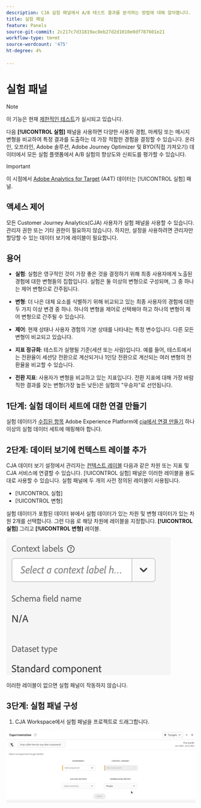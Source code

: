 ```yaml
---
description: CJA 실험 패널에서 A/B 테스트 결과를 분석하는 방법에 대해 알아봅니다.
title: 실험 패널
feature: Panels
source-git-commit: 2c217c7d31819ac8eb27d2d1010e0df787601e21
workflow-type: tm+mt
source-wordcount: '475'
ht-degree: 4%

---
```



# 실험 패널

>[!NOTE]
>
>이 기능은 현재 [제한적인 테스트](/help/release-notes/releases.md)가 실시되고 있습니다.

다음 **[!UICONTROL 실험]** 패널을 사용하면 다양한 사용자 경험, 마케팅 또는 메시지 변형을 비교하여 특정 결과를 도출하는 데 가장 적합한 경험을 결정할 수 있습니다. 온라인, 오프라인, Adobe 솔루션, Adobe Journey Optimizer 및 BYO(직접 가져오기) 데이터에서 모든 실험 플랫폼에서 A/B 실험의 향상도와 신뢰도를 평가할 수 있습니다.

>[!IMPORTANT]
>
>이 시점에서 [Adobe Analytics for Target](https://experienceleague.adobe.com/docs/target/using/integrate/a4t/a4t.html?lang=ko-KR) (A4T) 데이터는 [!UICONTROL 실험] 패널.

## 액세스 제어

모든 Customer Journey Analytics(CJA) 사용자가 실험 패널을 사용할 수 있습니다. 관리자 권한 또는 기타 권한이 필요하지 않습니다. 하지만, 설정을 사용하려면 관리자만 할당할 수 있는 데이터 보기에 레이블이 필요합니다.

## 용어

* **실험**: 실험은 영구적인 것이 가장 좋은 것을 결정하기 위해 최종 사용자에게 노출된 경험에 대한 변형들의 집합입니다. 실험은 둘 이상의 변형으로 구성되며, 그 중 하나는 제어 변형으로 간주됩니다.

* **변형**: 더 나은 대체 요소를 식별하기 위해 비교되고 있는 최종 사용자의 경험에 대한 두 가지 이상 변경 중 하나. 하나의 변형을 제어로 선택해야 하고 하나의 변형이 제어 변형으로 간주될 수 있습니다.

* **제어**: 현재 상태나 사용자 경험의 기본 상태를 나타내는 특정 변수입니다. 다른 모든 변형이 비교되고 있습니다.

* **지표 정규화**: 테스트가 실행될 기준(세션 또는 사람)입니다. 예를 들어, 테스트에서는 전환율이 세션당 전환으로 계산되거나 1인당 전환으로 계산되는 여러 변형의 전환율을 비교할 수 있습니다.

* **전환 지표**: 사용자가 변형을 비교하고 있는 지표입니다. 전환 지표에 대해 가장 바람직한 결과를 갖는 변형(가장 높든 낮든)은 실험의 &quot;우승자&quot;로 선언됩니다.

## 1단계: 실험 데이터 세트에 대한 연결 만들기

실험 데이터가 [수집된 항목](https://experienceleague.adobe.com/docs/experience-platform/ingestion/home.html?lang=en) Adobe Experience Platform에 [cja에서 연결 만들기](/help/connections/create-connection.md) 하나 이상의 실험 데이터 세트에 매핑해야 합니다.

## 2단계: 데이터 보기에 컨텍스트 레이블 추가

CJA 데이터 보기 설정에서 관리자는 [컨텍스트 레이블](/help/data-views/component-settings/overview.md) 다음과 같은 차원 또는 지표 및 CJA 서비스에 연결할 수 있습니다. [!UICONTROL 실험] 패널은 이러한 레이블을 용도 대로 사용할 수 있습니다. 실험 패널에 두 개의 사전 정의된 레이블이 사용됩니다.

* [!UICONTROL 실험]
* [!UICONTROL 변형]

실험 데이터가 포함된 데이터 뷰에서 실험 데이터가 있는 차원 및 변형 데이터가 있는 차원 2개를 선택합니다. 그런 다음 로 해당 차원에 레이블을 지정합니다. **[!UICONTROL 실험]** 그리고 **[!UICONTROL 변형]** 레이블.

![컨텍스트 레이블](assets/context-label.png)

이러한 레이블이 없으면 실험 패널이 작동하지 않습니다.

## 3단계: 실험 패널 구성

1. CJA Workspace에서 실험 패널을 프로젝트로 드래그합니다.

![실험 패널](assets/experiment.png)




